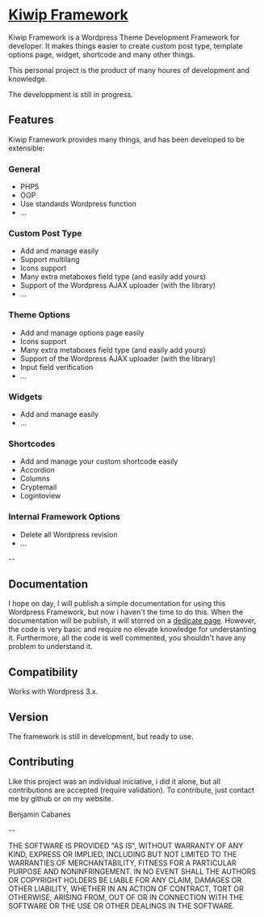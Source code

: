 # [Kiwip Framework](http://slapandthink/kiwip-framework)
Kiwip Framework is a Wordpress Theme Development Framework for developer.
It makes things easier to create custom post type, template options page, widget, shortcode and many other things.

This personal project is the product of many houres of development and knowledge.

The developpment is still in progress.

## Features
Kiwip Framework provides many things, and has been developed to be extensible:
### General
- PHP5
- OOP
- Use standards Wordpress function
- ...

### Custom Post Type
- Add and manage easily
- Support multilang
- Icons support
- Many extra metaboxes field type (and easily add yours)
- Support of the Wordpress AJAX uploader (with the library)
- ...
### Theme Options
- Add and manage options page easily
- Icons support
- Many extra metaboxes field type (and easily add yours)
- Support of the Wordpress AJAX uploader (with the library)
- Input field verification
- ...

### Widgets
- Add and manage easily
- ...

### Shortcodes
- Add and manage your custom shortcode easily
- Accordion
- Columns
- Cryptemail
- Logintoview

### Internal Framework Options
- Delete all Wordpress revision
- ...

--

## Documentation
I hope on day, I will publish a simple documentation for using this Wordpress Framework, but now i haven't the time to do this. When the documentation will be publish, it will storred on a [dedicate page](http://slapandthink/kiwip-framework). However, the code is very basic and require no elevate knowledge for understanting it. Furthermore, all the code is well commented, you shouldn't have any problem to understand it.

## Compatibility
Works with Wordpress 3.x.

## Version
The framework is still in development, but ready to use.

## Contributing
Like this project was an individual iniciative, i did it alone, but all contributions are accepted (require validation).
To contribute, just contact me by github or on my website.

Benjamin Cabanes

--

THE SOFTWARE IS PROVIDED "AS IS", WITHOUT WARRANTY OF ANY KIND, EXPRESS OR IMPLIED, INCLUDING BUT NOT LIMITED TO THE WARRANTIES OF MERCHANTABILITY, FITNESS FOR A PARTICULAR PURPOSE AND NONINFRINGEMENT. IN NO EVENT SHALL THE AUTHORS OR COPYRIGHT HOLDERS BE LIABLE FOR ANY CLAIM, DAMAGES OR OTHER LIABILITY, WHETHER IN AN ACTION OF CONTRACT, TORT OR OTHERWISE, ARISING FROM, OUT OF OR IN CONNECTION WITH THE SOFTWARE OR THE USE OR OTHER DEALINGS IN THE SOFTWARE.